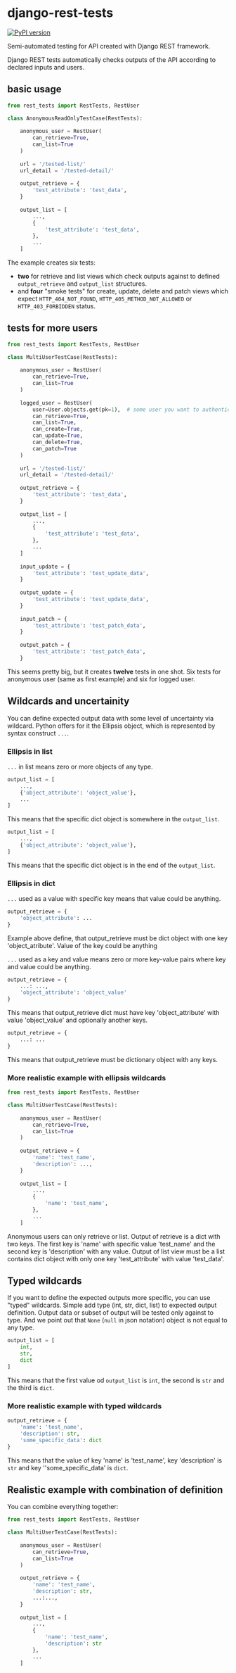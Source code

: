 # django-rest-tests
[![PyPI version](https://badge.fury.io/py/django-rest-tests.svg)](https://badge.fury.io/py/django-rest-tests)

Semi-automated testing for API created with Django REST framework.

Django REST tests automatically checks outputs of the API according to declared inputs and users.

## basic usage

```python
from rest_tests import RestTests, RestUser

class AnonymousReadOnlyTestCase(RestTests):
    
    anonymous_user = RestUser(
        can_retrieve=True,
        can_list=True
    )
    
    url = '/tested-list/'  
    url_detail = '/tested-detail/'
    
    output_retrieve = {
        'test_attribute': 'test_data',
    }
    
    output_list = [
        ...,
        {
            'test_attribute': 'test_data',
        },
        ...
    ]
```
        
The example creates six tests: 
 * __two__ for retrieve and list views which check outputs against to defined `output_retrieve` and `output_list` structures.
 * and __four__ "smoke tests" for create, update, delete and patch views which expect `HTTP_404_NOT_FOUND`, `HTTP_405_METHOD_NOT_ALLOWED` or `HTTP_403_FORBIDDEN` status.

 
## tests for more users

```python
from rest_tests import RestTests, RestUser

class MultiUserTestCase(RestTests):
    
    anonymous_user = RestUser(
        can_retrieve=True,
        can_list=True
    )
    
    logged_user = RestUser(
        user=User.objects.get(pk=1),  # some user you want to authenticate
        can_retrieve=True,
        can_list=True,
        can_create=True,
        can_update=True,
        can_delete=True,
        can_patch=True
    )
    
    url = '/tested-list/'  
    url_detail = '/tested-detail/'
    
    output_retrieve = {
        'test_attribute': 'test_data',
    }
    
    output_list = [
        ...,
        {
            'test_attribute': 'test_data',
        },
        ...
    ]
    
    input_update = {
        'test_attribute': 'test_update_data',
    }
    
    output_update = {
        'test_attribute': 'test_update_data',
    }
    
    input_patch = {
        'test_attribute': 'test_patch_data',
    }
    
    output_patch = {
        'test_attribute': 'test_patch_data',
    }
```
        
This seems pretty big, but it creates **twelve** tests in one shot. Six tests for anonymous user (same as first example) and six for logged user.

## Wildcards and uncertainity

You can define expected output data with some level of uncertainty via wildcard. Python offers for it the Ellipsis object, which is represented by syntax construct `...`. 

### Ellipsis in list

`...` in list means zero or more objects of any type.

```python
output_list = [
    ...,
    {'object_attribute': 'object_value'},
    ...
]
```

This means that the specific dict object is somewhere in the `output_list`.


```python
output_list = [
    ...,
    {'object_attribute': 'object_value'},
]
```

This means that the specific dict object is in the end of the `output_list`.

### Ellipsis in dict

`...` used as a value with specific key means that value could be anything.

```python
output_retrieve = {
    'object_attribute': ...
}
```

Example above define, that output_retrieve must be dict object with one key 'object_atribute'. Value of the key could be anything

`...` used as a key and value means zero or more key-value pairs where key and value could be anything.

```python
output_retrieve = {
    ...: ...,
    'object_attribute': 'object_value'
}
```

This means that output_retrieve dict must have key 'object_attribute' with value 'object_value' and optionally another keys.


```python
output_retrieve = {
    ...: ...
}
```

This means that output_retrieve must be dictionary object with any keys.

### More realistic example with ellipsis wildcards

```python
from rest_tests import RestTests, RestUser

class MultiUserTestCase(RestTests):
    
    anonymous_user = RestUser(
        can_retrieve=True,
        can_list=True
    )
    
    output_retrieve = {
        'name': 'test_name',
        'description': ...,
    }
    
    output_list = [
        ...,
        {   
            'name': 'test_name',
        },
        ...
    ]
``` 
       
Anonymous users can only retrieve or list. Output of retrieve is a dict with two keys. The first key is 'name' with specific value 'test_name' and the second key is 'description' with any value.
Output of list view must be a list contains dict object with only one key 'test_attribute' with value 'test_data'.

## Typed wildcards

If you want to define the expected outputs more specific, you can use "typed" wildcards. Simple add type (int, str, dict, list) to expected output definition. Output data or subset of output will be tested only against to type. And we point out that `None` (`null` in json notation) object is not equal to any type.


```python
output_list = [
    int,
    str,
    dict
]
```

This means that the first value od `output_list` is `int`, the second is `str` and the third is `dict`.

### More realistic example with typed wildcards

```python
output_retrieve = {
    'name': 'test_name',
    'description': str,
    'some_specific_data': dict
}
```

This means that the value of key 'name' is 'test_name', key 'description' is `str` and key ''some_specific_data' is `dict`.


## Realistic example with combination of definition

You can combine everything together:

```python
from rest_tests import RestTests, RestUser

class MultiUserTestCase(RestTests):
    
    anonymous_user = RestUser(
        can_retrieve=True,
        can_list=True
    )
    
    output_retrieve = {
        'name': 'test_name',
        'description': str,
        ...:...,
    }
    
    output_list = [
        ...,
        {   
            'name': 'test_name',
            'description': str
        },
        ...
    ]
``` 